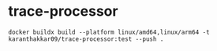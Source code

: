 # trace-processor

`docker buildx build --platform linux/amd64,linux/arm64 -t karanthakkar09/trace-processor:test --push .`
